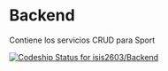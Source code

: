 Backend
=======

Contiene los servicios CRUD para Sport 

[ ![Codeship Status for isis2603/Backend](https://www.codeship.io/projects/dcf243e0-3afc-0132-d84b-362adb100797/status)](https://www.codeship.io/projects/42514)